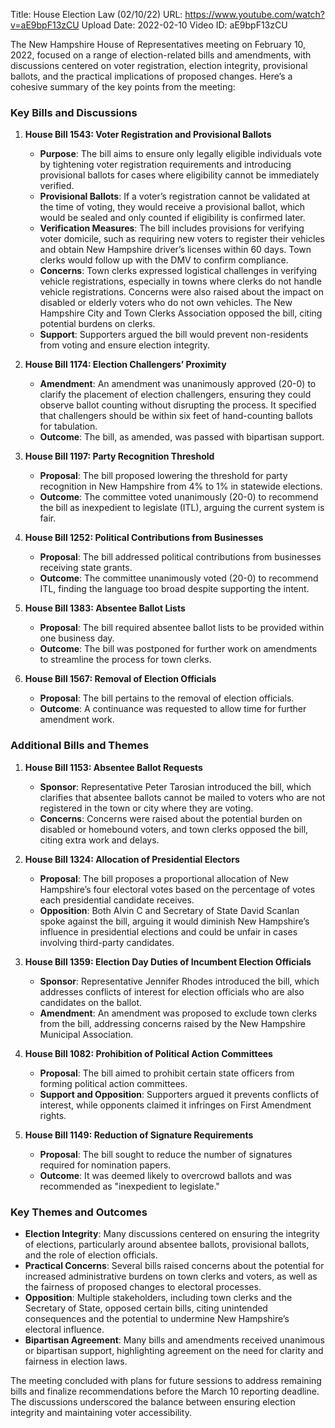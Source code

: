 Title: House Election Law (02/10/22)
URL: https://www.youtube.com/watch?v=aE9bpF13zCU
Upload Date: 2022-02-10
Video ID: aE9bpF13zCU

The New Hampshire House of Representatives meeting on February 10, 2022, focused on a range of election-related bills and amendments, with discussions centered on voter registration, election integrity, provisional ballots, and the practical implications of proposed changes. Here’s a cohesive summary of the key points from the meeting:

### **Key Bills and Discussions**

1. **House Bill 1543: Voter Registration and Provisional Ballots**
   - **Purpose**: The bill aims to ensure only legally eligible individuals vote by tightening voter registration requirements and introducing provisional ballots for cases where eligibility cannot be immediately verified.
   - **Provisional Ballots**: If a voter’s registration cannot be validated at the time of voting, they would receive a provisional ballot, which would be sealed and only counted if eligibility is confirmed later.
   - **Verification Measures**: The bill includes provisions for verifying voter domicile, such as requiring new voters to register their vehicles and obtain New Hampshire driver’s licenses within 60 days. Town clerks would follow up with the DMV to confirm compliance.
   - **Concerns**: Town clerks expressed logistical challenges in verifying vehicle registrations, especially in towns where clerks do not handle vehicle registrations. Concerns were also raised about the impact on disabled or elderly voters who do not own vehicles. The New Hampshire City and Town Clerks Association opposed the bill, citing potential burdens on clerks.
   - **Support**: Supporters argued the bill would prevent non-residents from voting and ensure election integrity.

2. **House Bill 1174: Election Challengers’ Proximity**
   - **Amendment**: An amendment was unanimously approved (20-0) to clarify the placement of election challengers, ensuring they could observe ballot counting without disrupting the process. It specified that challengers should be within six feet of hand-counting ballots for tabulation.
   - **Outcome**: The bill, as amended, was passed with bipartisan support.

3. **House Bill 1197: Party Recognition Threshold**
   - **Proposal**: The bill proposed lowering the threshold for party recognition in New Hampshire from 4% to 1% in statewide elections.
   - **Outcome**: The committee voted unanimously (20-0) to recommend the bill as inexpedient to legislate (ITL), arguing the current system is fair.

4. **House Bill 1252: Political Contributions from Businesses**
   - **Proposal**: The bill addressed political contributions from businesses receiving state grants.
   - **Outcome**: The committee unanimously voted (20-0) to recommend ITL, finding the language too broad despite supporting the intent.

5. **House Bill 1383: Absentee Ballot Lists**
   - **Proposal**: The bill required absentee ballot lists to be provided within one business day.
   - **Outcome**: The bill was postponed for further work on amendments to streamline the process for town clerks.

6. **House Bill 1567: Removal of Election Officials**
   - **Proposal**: The bill pertains to the removal of election officials.
   - **Outcome**: A continuance was requested to allow time for further amendment work.

### **Additional Bills and Themes**

1. **House Bill 1153: Absentee Ballot Requests**
   - **Sponsor**: Representative Peter Tarosian introduced the bill, which clarifies that absentee ballots cannot be mailed to voters who are not registered in the town or city where they are voting.
   - **Concerns**: Concerns were raised about the potential burden on disabled or homebound voters, and town clerks opposed the bill, citing extra work and delays.

2. **House Bill 1324: Allocation of Presidential Electors**
   - **Proposal**: The bill proposes a proportional allocation of New Hampshire’s four electoral votes based on the percentage of votes each presidential candidate receives.
   - **Opposition**: Both Alvin C and Secretary of State David Scanlan spoke against the bill, arguing it would diminish New Hampshire’s influence in presidential elections and could be unfair in cases involving third-party candidates.

3. **House Bill 1359: Election Day Duties of Incumbent Election Officials**
   - **Sponsor**: Representative Jennifer Rhodes introduced the bill, which addresses conflicts of interest for election officials who are also candidates on the ballot.
   - **Amendment**: An amendment was proposed to exclude town clerks from the bill, addressing concerns raised by the New Hampshire Municipal Association.

4. **House Bill 1082: Prohibition of Political Action Committees**
   - **Proposal**: The bill aimed to prohibit certain state officers from forming political action committees.
   - **Support and Opposition**: Supporters argued it prevents conflicts of interest, while opponents claimed it infringes on First Amendment rights.

5. **House Bill 1149: Reduction of Signature Requirements**
   - **Proposal**: The bill sought to reduce the number of signatures required for nomination papers.
   - **Outcome**: It was deemed likely to overcrowd ballots and was recommended as "inexpedient to legislate."

### **Key Themes and Outcomes**

- **Election Integrity**: Many discussions centered on ensuring the integrity of elections, particularly around absentee ballots, provisional ballots, and the role of election officials.
- **Practical Concerns**: Several bills raised concerns about the potential for increased administrative burdens on town clerks and voters, as well as the fairness of proposed changes to electoral processes.
- **Opposition**: Multiple stakeholders, including town clerks and the Secretary of State, opposed certain bills, citing unintended consequences and the potential to undermine New Hampshire’s electoral influence.
- **Bipartisan Agreement**: Many bills and amendments received unanimous or bipartisan support, highlighting agreement on the need for clarity and fairness in election laws.

The meeting concluded with plans for future sessions to address remaining bills and finalize recommendations before the March 10 reporting deadline. The discussions underscored the balance between ensuring election integrity and maintaining voter accessibility.